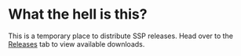 # What the hell is this?
This is a temporary place to distribute SSP releases.
Head over to the [Releases](https://github.com/Gapva/SSPReleases/releases/latest/) tab to view available downloads.
